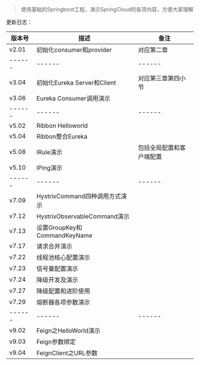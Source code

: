 > 使用基础的Springboot工程，演示SpringCloud的各项内容，方便大家理解

更新日志：

| 版本号 | 描述 | 备注 |
| ------ | ------ | ------ |
| v2.01 | 初始化consumer和provider | 对应第二章 |
| ------ | ------ | ------ |
| v3.04 | 初始化Eureka Server和Client | 对应第三章第四小节 |
| v3.06 | Eureka Consumer调用演示 |  |
| ------ | ------ | ------ |
| v5.02 | Ribbon Helloworld |  |
| v5.04 | Ribbon整合Eureka |  |
| v5.08 | IRule演示 | 包括全局配置和客户端配置 |
| v5.10 | IPing演示 |  |
| ------ | ------ | ------ |
| v7.09 | HystrixCommand四种调用方式演示 |  |
| v7.12 | HystrixObservableCommand演示 |  |
| v7.13 | 设置GroupKey和CommandKeyName |  |
| v7.17 | 请求合并演示 |  |
| v7.22 | 线程池核心配置演示 |  |
| v7.23 | 信号量配置演示 |  |
| v7.24 | 降级开发及演示 |  |
| v7.27 | 降级配置和进阶使用 |  |
| v7.29 | 熔断器各项参数演示 |  |
| ------ | ------ | ------ |
| v9.02 | Feign之HelloWorld演示 |  |
| v9.03 | Feign参数绑定 |  |
| v9.04 | FeignClient之URL参数 |  |

